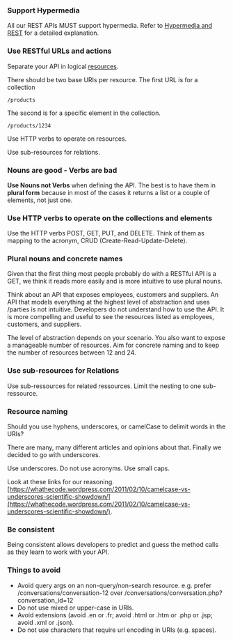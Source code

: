 ### Support Hypermedia

All our REST APIs MUST support hypermedia. Refer to [Hypermedia and REST](hypermedia-and-rest.md) for a detailed explanation.

### Use RESTful URLs and actions

Separate your API in logical [resources](resources.md).

There should be two base URIs per resource. The first URL is for a collection

	/products

The second is for a specific element in the collection.

	/products/1234
 
Use HTTP verbs to operate on resources.

Use sub-resources for relations.

### Nouns are good - Verbs are bad

**Use Nouns not Verbs** when defining the API. The best is to have them in **plural form** because in most of the cases it returns a list or a couple of elements, not just one.

### Use HTTP verbs to operate on the collections and elements

Use the HTTP verbs POST, GET, PUT, and DELETE. 
Think of them as mapping to the acronym, CRUD (Create-Read-Update-Delete).

### Plural nouns and concrete names

Given that the first thing most people probably do with a RESTful API is a GET, we think it reads more easily and is more intuitive to use plural nouns.

Think about an API that exposes employees, customers and suppliers. An API that models everything at the highest level of abstraction and uses /parties is not intuitive. Developers do not understand how to use the API. It is more compelling and useful to see the resources listed as employees, customers, and suppliers.

The level of abstraction depends on your scenario. You also want to expose a manageable number of resources. Aim for concrete naming and to keep the number of resources between 12 and 24.

### Use sub-resources for Relations

Use sub-ressources for related ressources. Limit the nesting to one sub-ressource.

### Resource naming

Should you use hyphens, underscores, or camelCase to delimit words in the URIs?

There are many, many different articles and opinions about that. Finally we decided to go with underscores.

Use underscores. Do not use acronyms. Use small caps.

Look at these links for our reasoning. [https://whathecode.wordpress.com/2011/02/10/camelcase-vs-underscores-scientific-showdown/](https://whathecode.wordpress.com/2011/02/10/camelcase-vs-underscores-scientific-showdown/).

### Be consistent

Being consistent allows developers to predict and guess the method calls as they learn to work with your API.

### Things to avoid
- Avoid query args on an non-query/non-search resource. e.g. prefer /conversations/conversation-12 over /conversations/conversation.php?conversation_id=12
- Do not use mixed or upper-case in URIs.
- Avoid extensions (avoid .en or .fr; avoid .html or .htm or .php or .jsp; avoid .xml or .json).
- Do not use characters that require url encoding in URIs (e.g. spaces).
